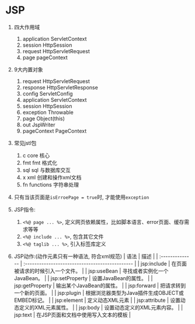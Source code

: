 # JSP #

1. 四大作用域
    1. application      ServletContext
    2. session          HttpSession
    3. request          HttpServletRequest
    4. page             pageContext

2. 9大内置对象
    1. request          HttpServletRequest
    2. response         HttpServletResponse
    3. config           ServletConfig
    4. application      ServletContext
    5. session          HttpSession
    6. exception        Throwable
    7. page             Object(this)
    8. out              JspWriter
    9. pageContext      PageContext

3. 常见jstl包
    1. c    core        核心
    2. fmt  fmt         格式化
    3. sql  sql         与数据库交互
    4. x    xml         创建和操作xml文档
    5. fn   functions   字符串处理

4. 只有当该页面是`isErroePage = true`时, 才能使用`exception`
5. JSP指令:
    1. `<%@ page ... %>`, 定义网页依赖属性，比如脚本语言、error页面、缓存需求等等
    2. `<%@ include ... %>`, 包含其它文件
    3. `<%@ taglib ... %>`, 引入标签库定义
6. JSP动作:(动作元素只有一种语法, 符合xml规范)
    | 语法            | 描述                                            |
    | :-------------- | :---------------------------------------------- |
    | jsp:include     | 在页面被请求的时候引入一个文件。                |
    | jsp:useBean     | 寻找或者实例化一个JavaBean。                    |
    | jsp:setProperty | 设置JavaBean的属性。                            |
    | jsp:getProperty | 输出某个JavaBean的属性。                        |
    | jsp:forward     | 把请求转到一个新的页面。                        |
    | jsp:plugin      | 根据浏览器类型为Java插件生成OBJECT或EMBED标记。 |
    | jsp:element     | 定义动态XML元素                                 |
    | jsp:attribute   | 设置动态定义的XML元素属性。                     |
    | jsp:body        | 设置动态定义的XML元素内容。                     |
    | jsp:text        | 在JSP页面和文档中使用写入文本的模板             |
